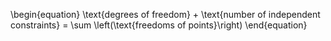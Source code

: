 \begin{equation}
\text{degrees of freedom} +  \text{number of independent constraints} = \sum \left(\text{freedoms of points}\right)
\end{equation}
